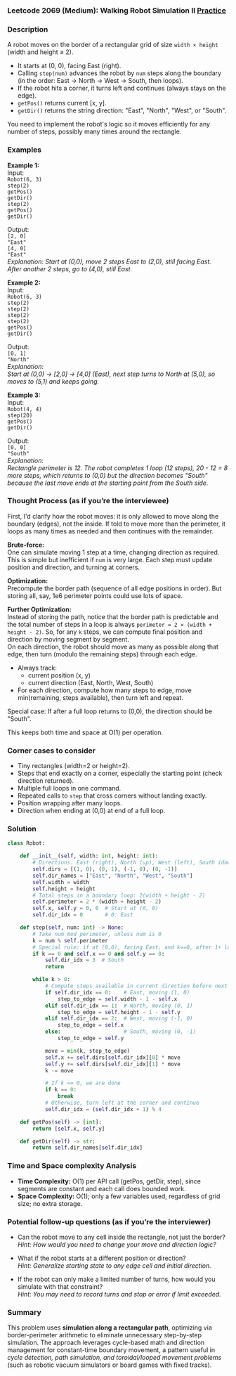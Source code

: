 ### Leetcode 2069 (Medium): Walking Robot Simulation II [Practice](https://leetcode.com/problems/walking-robot-simulation-ii)

### Description  
A robot moves on the border of a rectangular grid of size `width × height` (width and height ≥ 2).  
- It starts at (0, 0), facing East (right).
- Calling `step(num)` advances the robot by `num` steps along the boundary (in the order: East → North → West → South, then loops).
- If the robot hits a corner, it turns left and continues (always stays on the edge).
- `getPos()` returns current [x, y].
- `getDir()` returns the string direction: "East", "North", "West", or "South".

You need to implement the robot's logic so it moves efficiently for any number of steps, possibly many times around the rectangle.

### Examples  

**Example 1:**  
Input:  
`Robot(6, 3)`  
`step(2)`  
`getPos()`  
`getDir()`  
`step(2)`  
`getPos()`  
`getDir()`  

Output:  
`[2, 0]`  
`"East"`  
`[4, 0]`  
`"East"`  
*Explanation: Start at (0,0), move 2 steps East to (2,0), still facing East.  
After another 2 steps, go to (4,0), still East.*

**Example 2:**  
Input:  
`Robot(6, 3)`  
`step(2)`  
`step(2)`  
`step(2)`  
`step(2)`  
`getPos()`  
`getDir()`  

Output:  
`[0, 1]`  
`"North"`  
*Explanation:  
Start at (0,0) → [2,0] → [4,0] (East), next step turns to North at (5,0), so moves to (5,1) and keeps going.*

**Example 3:**  
Input:  
`Robot(4, 4)`  
`step(20)`  
`getPos()`  
`getDir()`  

Output:  
`[0, 0]`  
`"South"`  
*Explanation:  
Rectangle perimeter is 12. The robot completes 1 loop (12 steps), 20 - 12 = 8 more steps, which returns to (0,0) but the direction becomes "South" because the last move ends at the starting point from the South side.*

### Thought Process (as if you’re the interviewee)  
First, I'd clarify how the robot moves: it is only allowed to move along the boundary (edges), not the inside. If told to move more than the perimeter, it loops as many times as needed and then continues with the remainder.

**Brute-force:**  
One can simulate moving 1 step at a time, changing direction as required. This is simple but inefficient if `num` is very large. Each step must update position and direction, and turning at corners.

**Optimization:**  
Precompute the border path (sequence of all edge positions in order). But storing all, say, 1e6 perimeter points could use lots of space.

**Further Optimization:**  
Instead of storing the path, notice that the border path is predictable and the total number of steps in a loop is always `perimeter = 2 × (width + height - 2)`. So, for any `k` steps, we can compute final position and direction by moving segment by segment.  
On each direction, the robot should move as many as possible along that edge, then turn (modulo the remaining steps) through each edge.

- Always track:
  - current position (x, y)
  - current direction (East, North, West, South)
- For each direction, compute how many steps to edge, move min(remaining, steps available), then turn left and repeat.

Special case: If after a full loop returns to (0,0), the direction should be "South".

This keeps both time and space at O(1) per operation.

### Corner cases to consider  
- Tiny rectangles (width=2 or height=2).
- Steps that end exactly on a corner, especially the starting point (check direction returned).
- Multiple full loops in one command.
- Repeated calls to `step` that cross corners without landing exactly.
- Position wrapping after many loops.
- Direction when ending at (0,0) at end of a full loop.

### Solution

```python
class Robot:

    def __init__(self, width: int, height: int):
        # Directions: East (right), North (up), West (left), South (down)
        self.dirs = [(1, 0), (0, 1), (-1, 0), (0, -1)]
        self.dir_names = ["East", "North", "West", "South"]
        self.width = width
        self.height = height
        # Total steps in a boundary loop: 2(width + height - 2)
        self.perimeter = 2 * (width + height - 2)
        self.x, self.y = 0, 0  # Start at (0, 0)
        self.dir_idx = 0       # 0: East

    def step(self, num: int) -> None:
        # Take num mod perimeter, unless num is 0
        k = num % self.perimeter
        # Special rule: if at (0,0), facing East, and k==0, after 1+ loops, direction becomes South.
        if k == 0 and self.x == 0 and self.y == 0:
            self.dir_idx = 3  # South
            return

        while k > 0:
            # Compute steps available in current direction before next turn
            if self.dir_idx == 0:    # East, moving (1, 0)
                step_to_edge = self.width - 1 - self.x
            elif self.dir_idx == 1:  # North, moving (0, 1)
                step_to_edge = self.height - 1 - self.y
            elif self.dir_idx == 2:  # West, moving (-1, 0)
                step_to_edge = self.x
            else:                    # South, moving (0, -1)
                step_to_edge = self.y

            move = min(k, step_to_edge)
            self.x += self.dirs[self.dir_idx][0] * move
            self.y += self.dirs[self.dir_idx][1] * move
            k -= move

            # If k == 0, we are done
            if k == 0:
                break
            # Otherwise, turn left at the corner and continue
            self.dir_idx = (self.dir_idx + 1) % 4

    def getPos(self) -> [int]:
        return [self.x, self.y]

    def getDir(self) -> str:
        return self.dir_names[self.dir_idx]
```

### Time and Space complexity Analysis  

- **Time Complexity:** O(1) per API call (getPos, getDir, step), since segments are constant and each call does bounded work.
- **Space Complexity:** O(1); only a few variables used, regardless of grid size; no extra storage.

### Potential follow-up questions (as if you’re the interviewer)  

- Can the robot move to any cell inside the rectangle, not just the border?  
  *Hint: How would you need to change your move and direction logic?*

- What if the robot starts at a different position or direction?  
  *Hint: Generalize starting state to any edge cell and initial direction.*

- If the robot can only make a limited number of turns, how would you simulate with that constraint?  
  *Hint: You may need to record turns and stop or error if limit exceeded.*

### Summary
This problem uses **simulation along a rectangular path**, optimizing via border-perimeter arithmetic to eliminate unnecessary step-by-step simulation. The approach leverages cycle-based math and direction management for constant-time boundary movement, a pattern useful in *cycle detection, path simulation, and toroidal/looped movement problems* (such as robotic vacuum simulators or board games with fixed tracks).